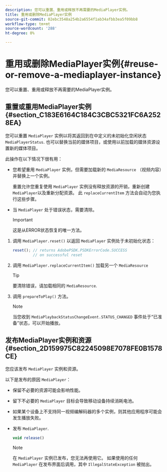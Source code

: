 ```yaml
---
description: 您可以重置、重用或释放不再需要的MediaPlayer实例。
title: 重用或删除MediaPlayer实例
source-git-commit: 02ebc3548a254b2a6554f1ab34afbb3ea5f09bb8
workflow-type: tm+mt
source-wordcount: '288'
ht-degree: 0%

---
```


# 重用或删除MediaPlayer实例{#reuse-or-remove-a-mediaplayer-instance}

您可以重置、重用或释放不再需要的MediaPlayer实例。

## 重置或重用MediaPlayer实例 {#section_C183E6164C184C3CBC5321FC6A2528EA}

您可以重置 `MediaPlayer` 实例以将其返回到在中定义的未初始化空闲状态 `MediaPlayerStatus`. 也可以替换当前的媒体项目，或使用以前加载的媒体资源设置新的媒体项目。

此操作在以下情况下很有用：

* 您希望重用 `MediaPlayer` 实例，但需要加载新的 `MediaResource` （视频内容）并替换上一个实例。

  重置允许您重复使用 `MediaPlayer` 实例没有释放资源的开销，重新创建 `MediaPlayer`以及重新分配资源。 此 `replaceCurrentItem` 方法会自动为您执行这些步骤。

* 当 `MediaPlayer` 处于错误状态，需要清除。

  >[!IMPORTANT]
  >
  >这是从ERROR状态恢复的唯一方法。

1. 调用 `MediaPlayer.reset()` 以返回 `MediaPlayer` 实例处于未初始化状态：

   ```js
   reset(); // returns AdobePSDK.PSDKErrorCode.SUCCESS 
            // on successful reset
   ```

1. 调用 `MediaPlayer.replaceCurrentItem()` 加载另一个 `MediaResource`

   >[!TIP]
   >
   >要清除错误，请加载相同的 `MediaResource`.

1. 调用 `prepareToPlay()` 方法。

   >[!NOTE]
   >
   >当您收到 `MediaPlaybackStatusChangeEvent.STATUS_CHANGED` 事件处于“已准备”状态，可以开始播放。

## 发布MediaPlayer实例和资源 {#section_2D159975C82245098E7078FE0B1578CE}

您应该发布 `MediaPlayer` 实例和资源。

以下是发布的原因 `MediaPlayer`：

* 保留不必要的资源可能会影响性能。
* 留下不必要的 `MediaPlayer` 目标会导致移动设备持续消耗电池。
* 如果某个设备上不支持同一视频编解码器的多个实例，则其他应用程序可能会发生播放失败。

* 发布 `MediaPlayer`.

  ```js
  void release()
  ```

  >[!NOTE]
  >
  >在 `MediaPlayer` 实例已发布，您无法再使用它。 如果使用的任何 `MediaPlayer` 在发布界面后调用，其中 `IllegalStateException` 被抛出。
